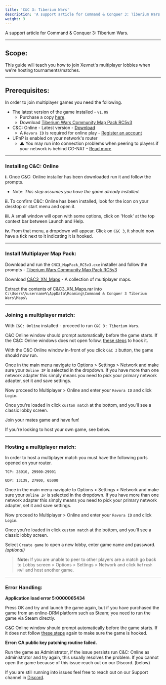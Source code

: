 ```yaml
---
title: 'C&C 3: Tiberium Wars'
description: 'A support article for Command & Conquer 3: Tiberium Wars'
weight: 3
---
```


A support article for Command & Conquer 3: Tiberium Wars.

---

## Scope: 

This guide will teach you how to join Xevnet's multiplayer lobbies when we're hosting tournaments/matches. 

---

## Prerequisites:

In order to join multiplayer games you need the following.

- The latest version of the game installed - `v1.09`
  - Purchase a copy [here](https://store.steampowered.com/app/24790/).
  - Download [Tiberium Wars Community Map Pack RC5v3](https://www.moddb.com/mods/tiberium-wars-community-map-pack-project/downloads/tiberium-wars-community-map-pack-rc5v3)
- C&C: Online - Latest version - [Download](https://cnc-online.net/en/download/)
  - A `Revora ID` is required for online play - [Register an account](https://cnc-online.net/en/connect/register/)
- UPnP is enabled on your network's router
  - ⚠️ You may run into connection problems when peering to players if your network is behind CG-NAT - [Read more](https://www.aussiebroadband.com.au/blog/what-is-cgnat/)

---

### Installing C&C: Online

<b>i.</b> Once C&C: Online installer has been downloaded run it and follow the prompts.
  - Note: *This step assumes you have the game already installed.*

<b>ii.</b> To confirm C&C: Online has been installed, look for the icon on your desktop or start menu and open it.

<b>iii.</b> A small window will open with some options, click on 'Hook' at the top context bar between Launch and Help.

<b>iv.</b> From that menu, a dropdown will appear. Click on `C&C 3`, it should now have a tick next to it indicating it is hooked.

---

### Install Multiplayer Map Pack:

Download and run the `CNC3_MapPack_RC5v3.exe` installer and follow the prompts - [Tiberium Wars Community Map Pack RC5v3](https://www.moddb.com/mods/tiberium-wars-community-map-pack-project/downloads/tiberium-wars-community-map-pack-rc5v3)

Download [C&C3_XN_Maps](https://xevnet.au/f/C&C3_XN_Maps.rar) - A collection of multiplayer maps.

Extract the contents of C&C3_XN_Maps.rar into `C:\Users\%username%\AppData\Roaming\Command & Conquer 3 Tiberium Wars\Maps\`

---

### Joining a multiplayer match:

With `C&C: Online` installed - proceed to run `C&C 3: Tiberium Wars`. 

C&C Online window should prompt automatically before the game starts. If the C&C: Online windows does not open follow, [these steps](/guides/cnc3/#installing-cc-online) to hook it.

With the C&C Online window in-front of you click `C&C 3` button, the game should now run.

Once in the main menu navigate to Options > Settings > Network and make sure your `Online IP` is selected in the dropdown. If you have more than one network adapter this simply means you need to pick your primary network adapter, set it and save settings.

Now proceed to Multiplayer > Online and enter your `Revora ID` and click `Login`.

Once you're loaded in click `custom match` at the bottom, and you'll see a classic lobby screen. 

Join your mates game and have fun! 

If you're looking to host your own game, see below. 

---

### Hosting a multiplayer match:

In order to host a multiplayer match you must have the following ports opened on your router. 

`TCP: 28910, 29900-29901`

`UDP: 13139, 27900, 65000`

Once in the main menu navigate to Options > Settings > Network and make sure your `Online IP` is selected in the dropdown. If you have more than one network adapter this simply means you need to pick your primary network adapter, set it and save settings.

Now proceed to Multiplayer > Online and enter your `Revora ID` and click `Login`.

Once you're loaded in click `custom match` at the bottom, and you'll see a classic lobby screen.

Select `Create game` to open a new lobby, enter game name and password. *(optional)*

> <b>Note:</b> If you are unable to peer to other players are a match go back to Lobby screen > Options > Settings > Network and click `Refresh NAT` and host another game.

---

### Error Handling:

**Application load error 5:0000065434**

Press OK and try and launch the game again, but if you have purchased the game from an online-DRM platform such as Steam; you need to run the game via Steam directly.

C&C Online window should prompt automatically before the game starts. If it does not follow [these steps](/guides/cnc3/#installing-cc-online) again to make sure the game is hooked.


**Error: CA public key patching routine failed.**

Run the game as Administrator, if the issue persists run C&C: Online as administrator and try again, this usually resolves the problem. If you cannot open the game because of this issue reach out on our Discord. (below)

If you are still running into issues feel free to reach out on our Support channel in [Discord](https://xevnet.au).
